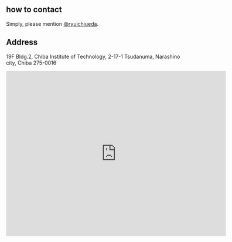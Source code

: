 <h2>how to contact</h2>

Simply, please mention <a href="https://twitter.com/ryuichiueda" target="_blank">\@ryuichiueda</a>. 

<h2>Address</h2>

19F Bldg.2, Chiba Institute of Technology, 2-17-1 Tsudanuma, Narashino city, Chiba 275-0016

<iframe src="https://www.google.com/maps/embed?pb=!1m18!1m12!1m3!1d3240.5188758417235!2d140.02136350000006!3d35.68884699999999!2m3!1f0!2f0!3f0!3m2!1i1024!2i768!4f13.1!3m3!1m2!1s0x602280271c38ab81%3A0x9b26ed71e15bb456!2z5Y2D6JGJ5bel5qWt5aSn5a2m!5e0!3m2!1sja!2sjp!4v1442668748838" width="600" height="450" frameborder="0" style="border:0" allowfullscreen></iframe>
